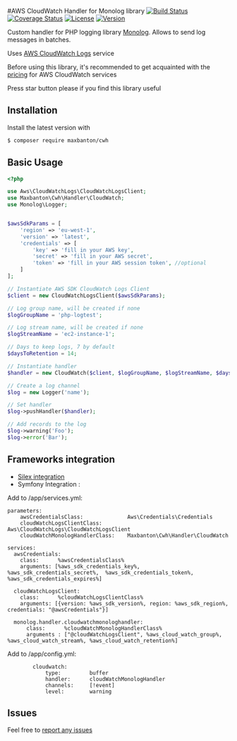 #AWS CloudWatch Handler for Monolog library
[![Build Status](https://travis-ci.org/maxbanton/cwh.svg?branch=master)](https://travis-ci.org/maxbanton/cwh) [![Coverage Status](https://coveralls.io/repos/github/maxbanton/cwh/badge.svg?branch=master)](https://coveralls.io/github/maxbanton/cwh?branch=master) [![License](https://img.shields.io/packagist/l/maxbanton/cwh.svg?maxAge=2592000)](https://github.com/maxbanton/cwh/blob/master/LICENSE) [![Version](https://img.shields.io/packagist/v/maxbanton/cwh.svg?maxAge=2592000)](https://packagist.org/packages/maxbanton/cwh)

Custom handler for PHP logging library [Monolog](https://github.com/Seldaek/monolog).
Allows to send log messages in batches.

Uses [AWS CloudWatch Logs](http://docs.aws.amazon.com/AmazonCloudWatch/latest/logs/WhatIsCloudWatchLogs.html) service

Before using this library, it's recommended to get acquainted with the [pricing](https://aws.amazon.com/en/cloudwatch/pricing/) for AWS CloudWatch services

Press star button please if you find this library useful

## Installation

Install the latest version with

```bash
$ composer require maxbanton/cwh
```
## Basic Usage

```php
<?php

use Aws\CloudWatchLogs\CloudWatchLogsClient;
use Maxbanton\Cwh\Handler\CloudWatch;
use Monolog\Logger;


$awsSdkParams = [
    'region' => 'eu-west-1',
    'version' => 'latest',
    'credentials' => [
        'key' => 'fill in your AWS key',
        'secret' => 'fill in your AWS secret',
        'token' => 'fill in your AWS session token', //optional
    ]
];

// Instantiate AWS SDK CloudWatch Logs Client
$client = new CloudWatchLogsClient($awsSdkParams);

// Log group name, will be created if none
$logGroupName = 'php-logtest';

// Log stream name, will be created if none
$logStreamName = 'ec2-instance-1';

// Days to keep logs, 7 by default
$daysToRetention = 14;

// Instantiate handler
$handler = new CloudWatch($client, $logGroupName, $logStreamName, $daysToRetention);

// Create a log channel
$log = new Logger('name');

// Set handler
$log->pushHandler($handler);

// Add records to the log
$log->warning('Foo');
$log->error('Bar');
```

## Frameworks integration

 - [Silex integration](http://silex.sensiolabs.org/doc/master/providers/monolog.html#customization)
 - Symfony Integration :

Add to /app/services.yml:

```
parameters:
    awsCredentialsClass:              Aws\Credentials\Credentials
    cloudWatchLogsClientClass:        Aws\CloudWatchLogs\CloudWatchLogsClient
    cloudWatchMonologHandlerClass:    Maxbanton\Cwh\Handler\CloudWatch

services:
  awsCredentials:
    class:      %awsCredentialsClass%
    arguments: [%aws_sdk_credentials_key%, %aws_sdk_credentials_secret%,  %aws_sdk_credentials_token%, %aws_sdk_credentials_expires%]

  cloudWatchLogsClient:
    class:      %cloudWatchLogsClientClass%
    arguments: [{version: %aws_sdk_version%, region: %aws_sdk_region%, credentials: "@awsCredentials"}]

  monolog.handler.cloudwatchmonologhandler:
      class:      %cloudWatchMonologHandlerClass%
      arguments : ["@cloudWatchLogsClient", %aws_cloud_watch_group%, %aws_cloud_watch_stream%, %aws_cloud_watch_retention%]
```

Add to /app/config.yml:
```
        cloudwatch:
            type:         buffer
            handler:      cloudWatchMonologHandler
            channels:     [!event]
            level:        warning
```

## Issues

Feel free to [report any issues](https://github.com/maxbanton/cwh/issues/new)


